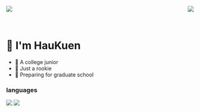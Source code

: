 <p>
    <img align = "left" src = "https://count.getloli.com/get/@HauKuen?theme=rule34">
    <img align = "right" src = "https://github-readme-stats.vercel.app/api?username=HauKuen&show_icons=true&theme=gruvbox">
</p>
</br></br></br>

# 👋  I'm HauKuen
- :runner: A college junior
- :chicken: Just a rookie
- :book: Preparing for graduate school

### languages
![](https://img.shields.io/badge/-Python-3776ab?style=flat-square&logo=Python&logoColor=fff)
![](https://img.shields.io/badge/C++-00599C?logo=cplusplus&logoColor=fff)
